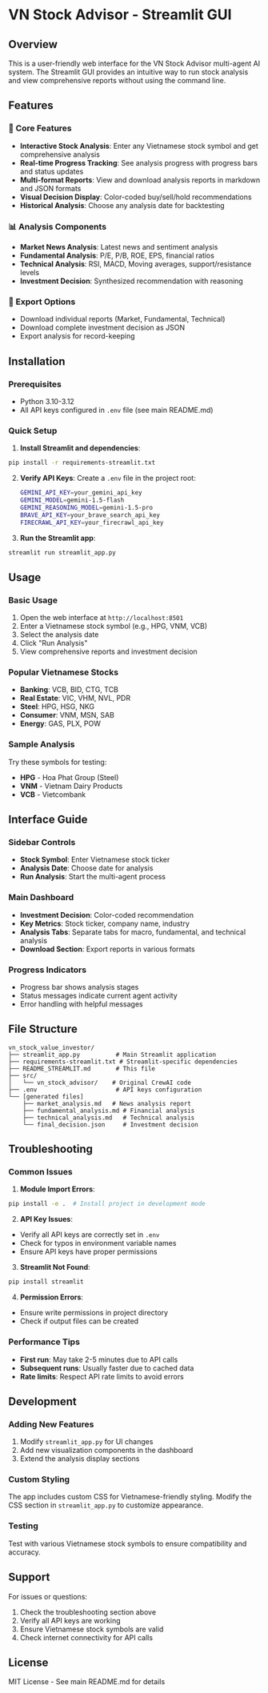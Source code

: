 # VN Stock Advisor - Streamlit GUI

## Overview
This is a user-friendly web interface for the VN Stock Advisor multi-agent AI system. The Streamlit GUI provides an intuitive way to run stock analysis and view comprehensive reports without using the command line.

## Features

### 🎯 Core Features
- **Interactive Stock Analysis**: Enter any Vietnamese stock symbol and get comprehensive analysis
- **Real-time Progress Tracking**: See analysis progress with progress bars and status updates
- **Multi-format Reports**: View and download analysis reports in markdown and JSON formats
- **Visual Decision Display**: Color-coded buy/sell/hold recommendations
- **Historical Analysis**: Choose any analysis date for backtesting

### 📊 Analysis Components
- **Market News Analysis**: Latest news and sentiment analysis
- **Fundamental Analysis**: P/E, P/B, ROE, EPS, financial ratios
- **Technical Analysis**: RSI, MACD, Moving averages, support/resistance levels
- **Investment Decision**: Synthesized recommendation with reasoning

### 💾 Export Options
- Download individual reports (Market, Fundamental, Technical)
- Download complete investment decision as JSON
- Export analysis for record-keeping

## Installation

### Prerequisites
- Python 3.10-3.12
- All API keys configured in `.env` file (see main README.md)

### Quick Setup

1. **Install Streamlit and dependencies**:
```bash
pip install -r requirements-streamlit.txt
```

2. **Verify API Keys**: Create a `.env` file in the project root:
   ```bash
   GEMINI_API_KEY=your_gemini_api_key
   GEMINI_MODEL=gemini-1.5-flash
   GEMINI_REASONING_MODEL=gemini-1.5-pro
   BRAVE_API_KEY=your_brave_search_api_key
   FIRECRAWL_API_KEY=your_firecrawl_api_key
   ```

3. **Run the Streamlit app**:
```bash
streamlit run streamlit_app.py
```

## Usage

### Basic Usage
1. Open the web interface at `http://localhost:8501`
2. Enter a Vietnamese stock symbol (e.g., HPG, VNM, VCB)
3. Select the analysis date
4. Click "Run Analysis"
5. View comprehensive reports and investment decision

### Popular Vietnamese Stocks
- **Banking**: VCB, BID, CTG, TCB
- **Real Estate**: VIC, VHM, NVL, PDR
- **Steel**: HPG, HSG, NKG
- **Consumer**: VNM, MSN, SAB
- **Energy**: GAS, PLX, POW

### Sample Analysis
Try these symbols for testing:
- **HPG** - Hoa Phat Group (Steel)
- **VNM** - Vietnam Dairy Products
- **VCB** - Vietcombank

## Interface Guide

### Sidebar Controls
- **Stock Symbol**: Enter Vietnamese stock ticker
- **Analysis Date**: Choose date for analysis
- **Run Analysis**: Start the multi-agent process

### Main Dashboard
- **Investment Decision**: Color-coded recommendation
- **Key Metrics**: Stock ticker, company name, industry
- **Analysis Tabs**: Separate tabs for macro, fundamental, and technical analysis
- **Download Section**: Export reports in various formats

### Progress Indicators
- Progress bar shows analysis stages
- Status messages indicate current agent activity
- Error handling with helpful messages

## File Structure

```
vn_stock_value_investor/
├── streamlit_app.py          # Main Streamlit application
├── requirements-streamlit.txt # Streamlit-specific dependencies
├── README_STREAMLIT.md       # This file
├── src/
│   └── vn_stock_advisor/    # Original CrewAI code
├── .env                      # API keys configuration
└── [generated files]
    ├── market_analysis.md   # News analysis report
    ├── fundamental_analysis.md # Financial analysis
    ├── technical_analysis.md   # Technical analysis
    └── final_decision.json     # Investment decision
```

## Troubleshooting

### Common Issues

1. **Module Import Errors**:
```bash
pip install -e .  # Install project in development mode
```

2. **API Key Issues**:
- Verify all API keys are correctly set in `.env`
- Check for typos in environment variable names
- Ensure API keys have proper permissions

3. **Streamlit Not Found**:
```bash
pip install streamlit
```

4. **Permission Errors**:
- Ensure write permissions in project directory
- Check if output files can be created

### Performance Tips
- **First run**: May take 2-5 minutes due to API calls
- **Subsequent runs**: Usually faster due to cached data
- **Rate limits**: Respect API rate limits to avoid errors

## Development

### Adding New Features
1. Modify `streamlit_app.py` for UI changes
2. Add new visualization components in the dashboard
3. Extend the analysis display sections

### Custom Styling
The app includes custom CSS for Vietnamese-friendly styling. Modify the CSS section in `streamlit_app.py` to customize appearance.

### Testing
Test with various Vietnamese stock symbols to ensure compatibility and accuracy.

## Support

For issues or questions:
1. Check the troubleshooting section above
2. Verify all API keys are working
3. Ensure Vietnamese stock symbols are valid
4. Check internet connectivity for API calls

## License
MIT License - See main README.md for details
